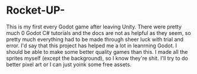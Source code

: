 # Rocket-UP-

This is my first every Godot game after leaving Unity. There were pretty much 0 Godot C# tutorials and the docs are not as helpful as they seem, so pretty much everything had to be made through sheer luck with trial and error. I'd say that this project has helped me a lot in leanrning Godot. I should be able to make some better quality games than this. I made all the sprites myself (except the background), so I know they're shit. I'll try to do better pixel art or I can just yoink some free assets.
